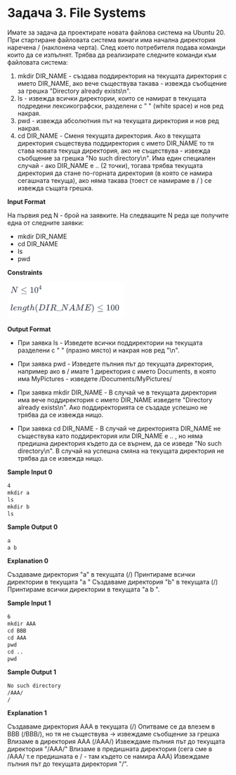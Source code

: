 # Задача 3. File Systems

Имате за задача да проектирате новата файлова система на Ubuntu 20. При стартиране файловата система винаги има начална директория наречена / (наклонена черта). След което потребителя подава команди които да се изпълнят. Трябва да реализирате следните команди към файловата система:

1. mkdir DIR_NAME - създава поддиректория на текущата директория с името DIR_NAME, ако вече съществува такава - извежда съобщение за грешка "Directory already exists\n".
2. ls - извежда всички директории, които се намират в текущата подредени лексикографски, разделени с " " (white space) и нов ред накрая.
3. pwd - извежда абсолютния път на текущата директория и нов ред накрая.
4. cd DIR_NAME - Сменя текущата директория. Ако в текущата директория съществува поддиректория с името DIR_NAME то тя става новата текуща директория, ако не съществува - извежда съобщение за грешка "No such directory\n". Има един специален случай - ако DIR_NAME е .. (2 точки), тогава трябва текущата директория да стане по-горната директория (в която се намира сегашната текуща), ако няма такава (тоест се намираме в / ) се извежда същата грешка.

**Input Format**

На първия ред N - брой на заявките. На следващите N реда ще получите една от следните заявки:
* mkdir DIR_NAME
* cd DIR_NAME
* ls
* pwd

**Constraints**

![Constraints](constraints.png)

**Output Format**

* При заявка ls - Изведете всички поддиректории на текущата разделени с " " (празно място) и накрая нов ред "\n".

* При заявка pwd - Изведете пълния път до текущата директория, например ако в / имате 1 директория с името Documents, в която има MyPictures - изведете /Documents/MyPictures/

* При заявка mkdir DIR_NAME - В случай че в текущата директория има вече поддиректория с името DIR_NAME изведете "Directory already exists\n". Ако поддиректорията се създаде успешно не трябва да се извежда нищо.

* При заявка cd DIR_NAME - В случай че директорията DIR_NAME не съществува като поддиректория или DIR_NAME е .. , но няма предишна директория където да се върнем, да се изведе "No such directory\n". В случай на успешна смяна на текущата директория не трябва да се извежда нищо.

**Sample Input 0**
```
4
mkdir a
ls
mkdir b
ls
```

**Sample Output 0**
```
a
a b
```

**Explanation 0**

Създаваме директория "a" в текущата (/) Принтираме всички директории в текущата "a " Създаваме директория "b" в текущата (/) Принтираме всички директории в текущата "a b ".

**Sample Input 1**
```
6
mkdir AAA
cd BBB
cd AAA
pwd
cd ..
pwd
```

**Sample Output 1**
```
No such directory
/AAA/
/
```

**Explanation 1**

Създаваме директория AAA в текущата (/) Опитваме се да влезем в BBB (/BBB/), но тя не съществува -> извеждаме съобщение за грешка Влизаме в директория AAA (/AAA/) Извеждаме пълния път до текущата директория "/AAA/" Влизаме в предишната директория (сега сме в /AAA/ т.е предишната е / - там където се намира AAA) Извеждаме пълния път до текущата директория "/".
